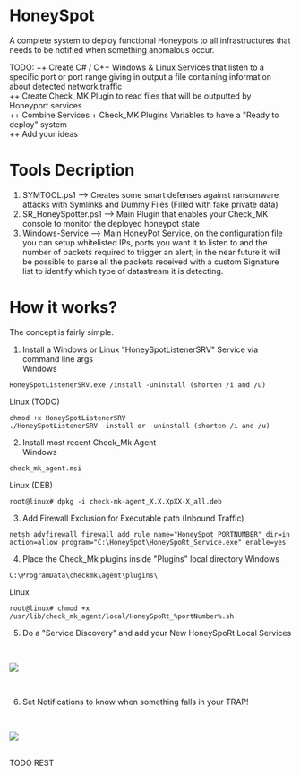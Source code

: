 # HoneySpot
A complete system to deploy functional Honeypots to all infrastructures that needs to be notified when something anomalous occur.

TODO:
++ Create C# / C++ Windows & Linux Services that listen to a specific port or port range giving in output a file containing information about detected network traffic <br>
++ Create Check_MK Plugin to read files that will be outputted by Honeyport services <br>
++ Combine Services + Check_MK Plugins Variables to have a "Ready to deploy" system <br>
++ Add your ideas <br>

# Tools Decription <br>
1) SYMTOOL.ps1 --> Creates some smart defenses against ransomware attacks with Symlinks and Dummy Files (Filled with fake private data) <br>
2) SR_HoneySpotter.ps1 --> Main Plugin that enables your Check_MK console to monitor the deployed honeypot state <br>
3) Windows-Service --> Main HoneyPot Service, on the configuration file you can setup whitelisted IPs, ports you want it to listen to and the number of packets required to trigger an alert; in the near future it will be possible to parse all the packets received with a custom Signature list to identify which type of datastream it is detecting. <br>

# How it works? <br>
The concept is fairly simple. <br>

1) Install a Windows or Linux "HoneySpotListenerSRV" Service via command line args <br>
Windows <br>

```
HoneySpotListenerSRV.exe /install -uninstall (shorten /i and /u)
```

Linux (TODO) <br>

```
chmod +x HoneySpotListenerSRV
./HoneySpotListenerSRV -install or -uninstall (shorten /i and /u)
```

2) Install most recent Check_Mk Agent <br>
Windows <br>

```
check_mk_agent.msi
```

Linux (DEB) <br>

```
root@linux# dpkg -i check-mk-agent_X.X.XpXX-X_all.deb
```

3) Add Firewall Exclusion for Executable path (Inbound Traffic) <br>

```
netsh advfirewall firewall add rule name="HoneySpot_PORTNUMBER" dir=in action=allow program="C:\HoneySpot\HoneySpoRt_Service.exe" enable=yes
```

4) Place the Check_Mk plugins inside "Plugins" local directory 
Windows <br>

```
C:\ProgramData\checkmk\agent\plugins\
```
Linux <br>

```
root@linux# chmod +x /usr/lib/check_mk_agent/local/HoneySpoRt_%portNumber%.sh
```

5) Do a "Service Discovery" and add your New HoneySpoRt Local Services <br>
<br>

![](https://i.imgur.com/QeO7uTh.png)

<br>

6) Set Notifications to know when something falls in your TRAP!<br>
<br>

![](https://i.imgur.com/c2XMJRy.png)

<br> 
TODO REST
